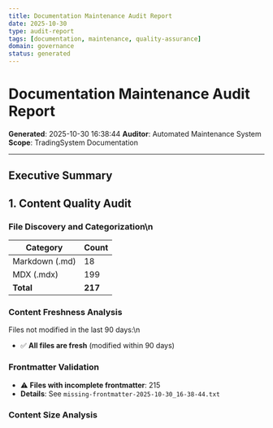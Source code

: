 ```yaml
---
title: Documentation Maintenance Audit Report
date: 2025-10-30
type: audit-report
tags: [documentation, maintenance, quality-assurance]
domain: governance
status: generated
---
```


# Documentation Maintenance Audit Report

**Generated**: 2025-10-30 16:38:44
**Auditor**: Automated Maintenance System
**Scope**: TradingSystem Documentation

---

## Executive Summary


## 1. Content Quality Audit

### File Discovery and Categorization\n
| Category | Count |
|----------|-------|
| Markdown (.md) | 18 |
| MDX (.mdx) | 199 |
| **Total** | **217** |

### Content Freshness Analysis

Files not modified in the last 90 days:\n
- ✅ **All files are fresh** (modified within 90 days)

### Frontmatter Validation

- ⚠️ **Files with incomplete frontmatter**: 215
- **Details**: See `missing-frontmatter-2025-10-30_16-38-44.txt`

### Content Size Analysis

